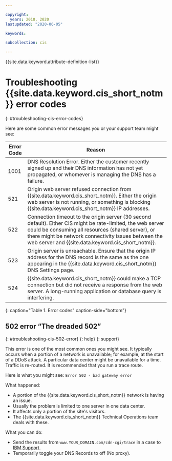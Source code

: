 ```yaml
---

copyright:
  years: 2018, 2020
lastupdated: "2020-06-05"

keywords: 

subcollection: cis

---
```


{{site.data.keyword.attribute-definition-list}}

# Troubleshooting {{site.data.keyword.cis_short_notm}} error codes
{: #troubleshooting-cis-error-codes}

Here are some common error messages you or your support team might see:

| Error Code | Reason |
| ------------- | ------------- |
| 1001 | DNS Resolution Error. Either the customer recently signed up and their DNS information has not yet propagated, or whomever is managing the DNS has a failure. |
| 521 | Origin web server refused connection from {{site.data.keyword.cis_short_notm}}. Either the origin web server is not running, or something is blocking {{site.data.keyword.cis_short_notm}} IP addresses. |
| 522 | Connection timeout to the origin server (30 second default). Either CIS might be rate-limited, the web server could be consuming all resources (shared server), or there might be network connectivity issues between the web server and {{site.data.keyword.cis_short_notm}}. |
| 523 | Origin server is unreachable. Ensure that the origin IP address for the DNS record is the same as the one appearing in the {{site.data.keyword.cis_short_notm}} DNS Settings page. |
| 524 | {{site.data.keyword.cis_short_notm}} could make a TCP connection but did not receive a response from the web server. A long-running application or database query is interfering. |
{: caption="Table 1. Error codes" caption-side="bottom"}

## 502 error “The dreaded 502”
{: #troubleshooting-cis-502-error}
{: help}
{: support}

This error is one of the most common ones you might see. It typically occurs when a portion of a network is unavailable; for example, at the start of a DDoS attack. A particular data center might be unavailable for a time. Traffic is re-routed. It is recommended that you run a trace route.

Here is what you might see: `Error 502 - bad gateway error`

What happened:

* A portion of the {{site.data.keyword.cis_short_notm}} network is having an issue.
* Usually the problem is limited to one server in one data center.
* It affects only a portion of the site's visitors.
* The {{site.data.keyword.cis_short_notm}} Technical Operations team deals with these.

What you can do:

* Send the results from `www.YOUR_DOMAIN.com/cdn-cgi/trace` in a case to [IBM Support](/docs/get-support?topic=get-support-using-avatar).
* Temporarily toggle your DNS Records to off (No proxy).
